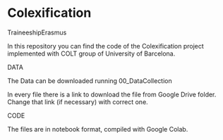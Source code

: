# Colexification
TraineeshipErasmus

In this repository you can find the code of the Colexification project implemented with COLT group of University of Barcelona.

DATA

The Data can be downloaded running 00_DataCollection

In every file there is a link to download the file from Google Drive folder. Change that link (if necessary) with correct one.

CODE

The files are in notebook format, compiled with Google Colab.

